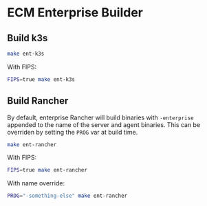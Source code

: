 # ECM Enterprise Builder

## Build k3s

```sh
make ent-k3s
```

With FIPS: 

```sh
FIPS=true make ent-k3s
```

## Build Rancher

By default, enterprise Rancher will build binaries with `-enterprise` appended to the name of the server and agent binaries. This can be overriden by setting the `PROG` var at build time.

```sh
make ent-rancher
```

With FIPS: 

```sh
FIPS=true make ent-rancher
```

With name override: 

```sh
PROG="-something-else" make ent-rancher
```
